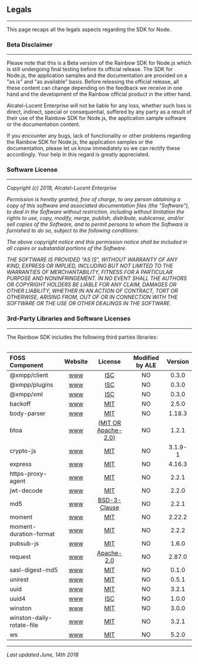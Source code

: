 
## Legals

---

This page recaps all the legals aspects regarding the SDK for Node.


### Beta Disclaimer

---

Please note that this is a Beta version of the Rainbow SDK for Node.js which is still undergoing final testing before its official release. The SDK for Node.js, the application samples and the documentation are provided on a "as is" and "as available" basis. Before releasing the official release, all these content can change depending on the feedback we receive in one hand and the development of the Rainbow official product in the other hand.

Alcatel-Lucent Enterprise will not be liable for any loss, whether such loss is direct, indirect, special or consequential, suffered by any party as a result of their use of the Rainbow SDK for Node.js, the application sample software or the documentation content.

If you encounter any bugs, lack of functionality or other problems regarding the Rainbow SDK for Node.js, the application samples or the documentation, please let us know immediately so we can rectify these accordingly. Your help in this regard is greatly appreciated.


### Software License

---

*Copyright (c) 2018, Alcatel-Lucent Enterprise*

*Permission is hereby granted, free of charge, to any person*
*obtaining a copy of this software and associated documentation*
*files (the "Software"), to deal in the Software without*
*restriction, including without limitation the rights to use,*
*copy, modify, merge, publish, distribute, sublicense, and/or sell*
*copies of the Software, and to permit persons to whom the*
*Software is furnished to do so, subject to the following*
*conditions:*

*The above copyright notice and this permission notice shall be*
*included in all copies or substantial portions of the Software.*

*THE SOFTWARE IS PROVIDED "AS IS", WITHOUT WARRANTY OF ANY KIND,*
*EXPRESS OR IMPLIED, INCLUDING BUT NOT LIMITED TO THE WARRANTIES*
*OF MERCHANTABILITY, FITNESS FOR A PARTICULAR PURPOSE AND*
*NONINFRINGEMENT. IN NO EVENT SHALL THE AUTHORS OR COPYRIGHT*
*HOLDERS BE LIABLE FOR ANY CLAIM, DAMAGES OR OTHER LIABILITY,*
*WHETHER IN AN ACTION OF CONTRACT, TORT OR OTHERWISE, ARISING*
*FROM, OUT OF OR IN CONNECTION WITH THE SOFTWARE OR THE USE OR*
*OTHER DEALINGS IN THE SOFTWARE.*


### 3rd-Party Libraries and Software Licenses

---

The Rainbow SDK includes the following third parties libraries:
<br>
<br>

**FOSS Component**  | **Website** | **License** | **Modified by ALE** | **Version**
:------------- | :-------------: | :-------------: | :-------------: | :-------------:
@xmpp/client | [www](http://github.com/xmppjs/xmpp.js) | [ISC](http://www.opensource.org/licenses/ISC) | NO | 0.3.0
@xmpp/plugins | [www](https://github.com/xmppjs/xmpp.js/tree/master/packages/plugins) | [ISC](http://www.opensource.org/licenses/ISC) | NO | 0.3.0
@xmpp/xml | [www](https://github.com/xmppjs/xmpp.js/tree/master/packages/xml) | [ISC](http://www.opensource.org/licenses/ISC) | NO | 0.3.0
backoff | [www](https://github.com/MathieuTurcotte/node-backoff#readme) | [MIT](http://www.opensource.org/licenses/MIT) | NO | 2.5.0
body-parser | [www](https://github.com/expressjs/body-parser#readme) | [MIT](http://www.opensource.org/licenses/MIT) | NO | 1.18.3
btoa | [www](https://git.coolaj86.com/coolaj86/btoa.js.git) | [(MIT OR Apache-2.0)](https://opensource.org/licenses) | NO | 1.2.1
crypto-js | [www](http://github.com/brix/crypto-js) | [MIT](http://www.opensource.org/licenses/MIT) | NO | 3.1.9-1
express | [www](http://expressjs.com/) | [MIT](http://www.opensource.org/licenses/MIT) | NO | 4.16.3
https-proxy-agent | [www](https://github.com/TooTallNate/node-https-proxy-agent#readme) | [MIT](http://www.opensource.org/licenses/MIT) | NO | 2.2.1
jwt-decode | [www](https://github.com/auth0/jwt-decode#readme) | [MIT](http://www.opensource.org/licenses/MIT) | NO | 2.2.0
md5 | [www](https://github.com/pvorb/node-md5#readme) | [BSD-3-Clause](https://opensource.org/licenses) | NO | 2.2.1
moment | [www](http://momentjs.com) | [MIT](http://www.opensource.org/licenses/MIT) | NO | 2.22.2
moment-duration-format | [www](https://github.com/jsmreese/moment-duration-format) | [MIT](http://www.opensource.org/licenses/MIT) | NO | 2.2.2
pubsub-js | [www](https://github.com/mroderick/PubSubJS#readme) | [MIT](http://www.opensource.org/licenses/MIT) | NO | 1.6.0
request | [www](https://github.com/request/request#readme) | [Apache-2.0](http://www.opensource.org/licenses/Apache-2.0) | NO | 2.87.0
sasl-digest-md5 | [www](https://github.com/jaredhanson/js-sasl-digest-md5) | [MIT](http://www.opensource.org/licenses/MIT) | NO | 0.1.0
unirest | [www](https://github.com/Mashape/unirest-nodejs#readme) | [MIT](http://www.opensource.org/licenses/MIT) | NO | 0.5.1
uuid | [www](https://github.com/kelektiv/node-uuid#readme) | [MIT](http://www.opensource.org/licenses/MIT) | NO | 3.2.1
uuid4 | [www](https://github.com/tracker1/node-uuid4) | [ISC](http://www.opensource.org/licenses/ISC) | NO | 1.0.0
winston | [www](https://github.com/winstonjs/winston#readme) | [MIT](http://www.opensource.org/licenses/MIT) | NO | 3.0.0
winston-daily-rotate-file | [www](https://github.com/winstonjs/winston-daily-rotate-file#readme) | [MIT](http://www.opensource.org/licenses/MIT) | NO | 3.2.1
ws | [www](https://github.com/websockets/ws) | [MIT](http://www.opensource.org/licenses/MIT) | NO | 5.2.0

---

_Last updated June, 14th 2018_